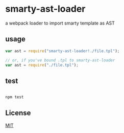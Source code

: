 # smarty-ast-loader
a webpack loader to import smarty template as AST
## usage

``` javascript
var ast = require("smarty-ast-loader!./file.tpl");

// or, if you've bound .tpl to smarty-ast-loader
var ast = require("./file.tpl");

```
## test

``` javascript

npm test

```


## License

[MIT](http://opensource.org/licenses/MIT)



